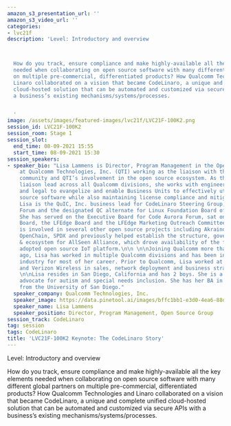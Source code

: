 ```yaml
---
amazon_s3_presentation_url: ''
amazon_s3_video_url: ''
categories:
- lvc21f
description: 'Level: Introductory and overview 



  How do you track, ensure compliance and make highly-available all the key elements
  needed when collaborating on open source software with many different global partners
  on multiple pre-commercial, differentiated products? How Qualcomm Technologies and
  Linaro collaborated on a vision that became CodeLinaro, a unique and complete unified
  cloud-hosted solution that can be automated and customized via secure APIs with
  a business’s existing mechanisms/systems/processes.  


  '
image: /assets/images/featured-images/lvc21f/LVC21F-100K2.png
session_id: LVC21F-100K2
session_room: Stage 1
session_slot:
  end_time: 08-09-2021 15:55
  start_time: 08-09-2021 15:30
session_speakers:
- speaker_bio: "Lisa Lammens is Director, Program Management in the Open Source Group
    at Qualcomm Technologies, Inc. (QTI) working as the liaison with the open source
    community and QTI’s involvement in the open source ecosystem. As the open source
    liaison lead across all Qualcomm divisions, she works with engineering developers
    and legal to evangelize and enable Business Units to effectively utilize open
    source software while also maintaining license compliance and mitigating risks.
    Lisa is the QuIC, Inc. business lead for CodeLinaro Steering Group, Code Aurora
    Forum and the designated QC alternate for Linux Foundation Board of Directors.
    She has served on the Executive Board for Code Aurora Forum, sat on the LFNetworking
    Board, the LFEdge Board and the LFEdge Marketing Outreach Committee Board. She
    is involved in several other open source projects including Akraino Edge Stack,
    OpenChain, SPDX and previously helped establish the structure, governance, policies
    & ecosystem for AllSeen Alliance, which drove availability of the first broadly
    adopted open source IoT platform.\n\n \n\nJoining Qualcomm more than 20 years
    ago, Lisa has worked in multiple Qualcomm divisions and has been in the telecommunications
    industry for most of her career. Prior to Qualcomm, Lisa worked at Kyocera Wireless
    and Verizon Wireless in sales, network deployment and business strategy functions.\n\n
    \n\nLisa resides in San Diego, California and has 2 boys. She is a passionate
    advocate for autism and special needs inclusion. She has her BA in Business Economics
    from the University of San Diego."
  speaker_company: Qualcomm Technologies, Inc.
  speaker_image: https://data.pinetool.ai/images/bffc1bb1-e3d0-4ea6-88d6-b3cc6126703e.png
  speaker_name: Lisa Lammens
  speaker_position: Director, Program Management, Open Source Group
session_track: CodeLinaro
tag: session
tags: CodeLinaro
title: 'LVC21F-100K2 Keynote: The CodeLinaro Story'
---
```


Level: Introductory and overview 


How do you track, ensure compliance and make highly-available all the key elements needed when collaborating on open source software with many different global partners on multiple pre-commercial, differentiated products? How Qualcomm Technologies and Linaro collaborated on a vision that became CodeLinaro, a unique and complete unified cloud-hosted solution that can be automated and customized via secure APIs with a business’s existing mechanisms/systems/processes.